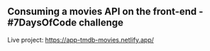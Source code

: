 ## Consuming a movies API on the front-end - #7DaysOfCode challenge

Live project: https://app-tmdb-movies.netlify.app/
